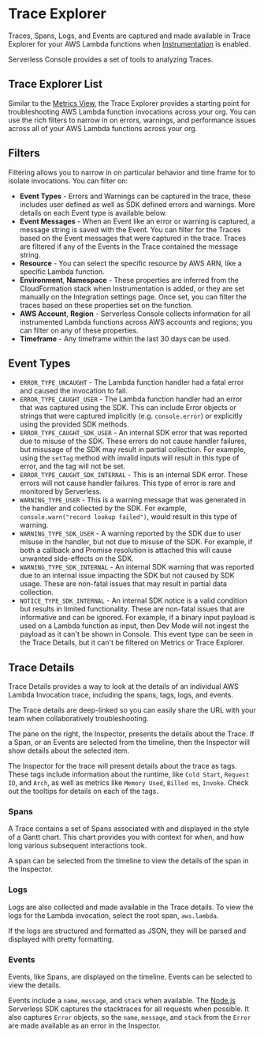 <!--
title: Trace Explorer
menuText: Trace Explorer
description: Using Explorer and understanding Traces and Spans.
menuOrder: 5
-->

# Trace Explorer

Traces, Spans, Logs, and Events are captured and made available in Trace
Explorer for your AWS Lambda functions when [Instrumentation](./instrumentation.md)
is enabled.

Serverless Console provides a set of tools to analyzing Traces.

## Trace Explorer List

Similar to the [Metrics View](./metrics.md), the Trace Explorer provides a
starting point for troubleshooting AWS Lambda function invocations across your
org. You can use the rich filters to narrow in on errors, warnings, and
performance issues across all of your AWS Lambda functions across your org.

## Filters

Filtering allows you to narrow in on particular behavior and time frame for 
to isolate invocations. You can filter on:

- **Event Types** - Errors and Warnings can be captured in the trace, these
includes user defined as well as SDK defined errors and warnings. More details
on each Event type is available below.
- **Event Messages** - When an Event like an error or warning is captured, a
message string is saved with the Event. You can filter for the Traces based on
the Event messages that were captured in the trace. Traces are filtered if any
of the Events in the Trace contained the message string.
- **Resource** - You can select the specific resource by AWS ARN, like a
specific Lambda function.
- **Environment**, **Namespace** - These properties are inferred from the
CloudFormation stack when Instrumentation is added, or they are set manually
on the Integration settings page. Once set, you can filter the traces based on
these properties set on the function.
- **AWS Account**, **Region** - Serverless Console collects information for all
instrumented Lambda functions across AWS accounts and regions; you  can filter
on any of these properties.
- **Timeframe** - Any timeframe within the last 30 days can be used.

## Event Types

- `ERROR_TYPE_UNCAUGHT` - The Lambda function handler had a fatal error and
caused the invocation to fail.
- `ERROR_TYPE_CAUGHT_USER` - The Lambda function handler had an error that was
captured using the SDK. This can include Error objects or strings that were
captured implicitly (e.g. `console.error`) or explicitly using the provided
SDK methods.
- `ERROR_TYPE_CAUGHT_SDK_USER` - An internal SDK error that was reported due to
misuse of the SDK. These errors do not cause handler failures, but misusage of
the SDK may result in partial collection. For example, using the `setTag` method
with invalid inputs will result in this type of error, and the tag will not be
set.
- `ERROR_TYPE_CAUGHT_SDK_INTERNAL` - This is an internal SDK error. These errors
will not cause handler failures. This type of error is rare and monitored by
Serverless.
- `WARNING_TYPE_USER` - This is a warning message that was generated in the
handler and collected by the SDK. For example, `console.warn("record lookup
failed")`, would result in this type of warning.
- `WARNING_TYPE_SDK_USER` - A warning reported by the SDK due to user misuse in
the handler, but not due to misuse of the SDK. For example, if both a callback
and Promise resolution is attached this will cause unwanted side-effects on the
SDK.
- `WARNING_TYPE_SDK_INTERNAL` - An internal SDK warning that was reported due to
an internal issue impacting the SDK but not caused by SDK usage. These are
non-fatal issues that may result in partial data collection.
- `NOTICE_TYPE_SDK_INTERNAL` - An internal SDK notice is a valid condition but
results in limited functionality. These are non-fatal issues that are
informative and can be ignored. For example, if a binary input payload is used
on a Lambda function as input, then Dev Mode will not ingest the payload as it
can't be shown in Console. This event type can be seen in the Trace Details, but
it can't be filtered on Metrics or Trace Explorer.

## Trace Details

Trace Details provides a way to look at the details of an individual AWS Lambda
Invocation trace, including the spans, tags, logs, and events.

The Trace details are deep-linked so you can easily share the URL with your
team when collaboratively troubleshooting.

The pane on the right, the Inspector, presents the details about the Trace. If
a Span, or an Events are selected from the timeline, then the Inspector will
show details about the selected item.

The Inspector for the trace will present details about the trace as tags. These
tags include information about the runtime, like `Cold Start`, `Request ID`,
and `Arch`, as well as metrics like `Memory Used`, `Billed ms`, `Invoke`. Check
out the tooltips for details on each of the tags.

### Spans

A Trace contains a set of Spans associated with and displayed in the style of a 
Gantt chart. This chart provides you with context for when, and how long various
subsequent interactions took. 

A span can be selected from the timeline to view the details of the span in the
Inspector.

### Logs

Logs are also collected and made available in the Trace details. To view the
logs for the Lambda invocation, select the root span, `aws.lambda`.

If the logs are structured and formatted as JSON, they will be parsed and
displayed with pretty formatting.

### Events

Events, like Spans, are displayed on the timeline. Events can be selected to
view the details.

Events include a `name`, `message`, and `stack` when available. The [Node.js](./node-js.md)
Serverless SDK captures the stacktraces for all requests when possible. It also
captures `Error` objects, so the `name`, `message`, and `stack` from the `Error`
are made available as an error in the Inspector.
